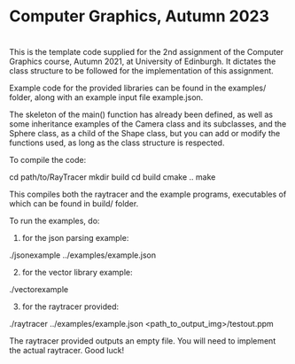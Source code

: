 #
# Computer Graphics, Autumn 2023
#

This is the template code supplied for the 2nd assignment of the Computer Graphics course, Autumn 2021, at University of Edinburgh. It dictates the class structure to be followed for the implementation of this assignment.

Example code for the provided libraries can be found in the examples/ folder, along with an example input file example.json.

The skeleton of the main() function has already been defined, as well as some inheritance examples of the Camera class and its subclasses, and the Sphere class, as a child of the Shape class,  but you can add or modify the functions used, as long as the class structure is respected.


To compile the code:

cd path/to/RayTracer
mkdir build
cd build
cmake ..
make


This compiles both the raytracer and the example programs, executables of which can be found in build/ folder.

To run the examples, do:

1. for the json parsing example:

./jsonexample ../examples/example.json

2. for the vector library example:

./vectorexample

3. for the raytracer provided:

./raytracer ../examples/example.json <path_to_output_img>/testout.ppm

The raytracer provided outputs an empty file. You will need to implement the actual raytracer. Good luck!